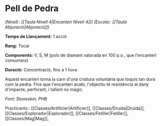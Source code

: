 # Pell de Pedra

*(Nivell:: [[Taula Nivell 4|Encanteri Nivell 4]]) (Escola:: [[Taula Abjuració|Abjuració]])*

**Temps de Llançament:** 1 acció

**Rang:** Tocar

**Components:** V, S, M (pols de diamant valorada en 100 p.o., que l'encanteri consumeix)

**Duració:** Concentració, fins a 1 hora

Aquest encanteri torna la carn d'una criatura voluntària que toquis tan dura com la pedra. Fins que l'encanteri acabi, l'objectiu té resistència al dany d'impacte, perforant, i tallant no màgic.


*Font: Stoneskin, PHB*



Practicants:: [[Classes/Artificier|Artificier]], [[Classes/Druida|Druida]], [[Classes/Explorador|Explorador]], [[Classes/Fetiller|Fetiller]], [[Classes/Mag|Mag]],